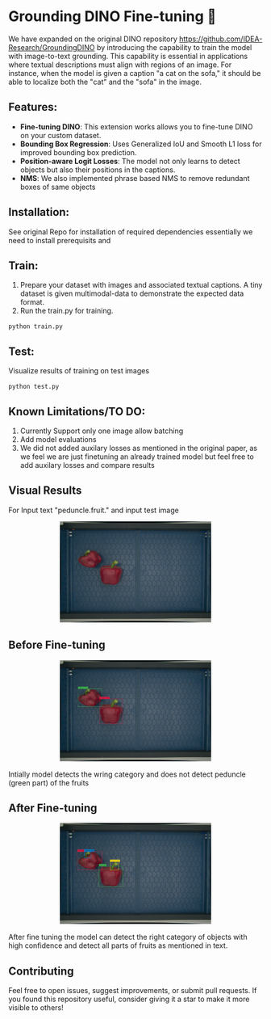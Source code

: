 # Grounding DINO Fine-tuning 🦖


We have expanded on the original DINO  repository 
https://github.com/IDEA-Research/GroundingDINO 
by introducing the capability to train the model with image-to-text grounding. This capability is essential in applications where textual descriptions must align with regions of an image. For instance, when the model is given a caption "a cat on the sofa," it should be able to localize both the "cat" and the "sofa" in the image.

## Features:

- **Fine-tuning DINO**: This extension works allows you to fine-tune DINO on your custom dataset.
- **Bounding Box Regression**: Uses Generalized IoU and Smooth L1 loss for improved bounding box prediction.
- **Position-aware Logit Losses**: The model not only learns to detect objects but also their positions in the captions.
- **NMS**: We also implemented phrase based NMS to remove redundant boxes of same objects


## Installation:
See original Repo for installation of required dependencies essentially we need to install prerequisits and 

## Train: 

1. Prepare your dataset with images and associated textual captions. A tiny dataset is given multimodal-data to demonstrate the expected data format.
3. Run the train.py for training.
  ```
  python train.py
  ```

## Test:
Visualize results of training on test images
```
python test.py
```

## Known Limitations/TO DO:

1. Currently Support only one image allow batching 
2. Add model evaluations
3. We did not added auxilary losses as mentioned in the original paper, as we feel we are just finetuning an already trained model but feel free to add auxilary losses and compare results

## Visual Results

For Input text "peduncle.fruit." and input test image 

<div align="center">
<img src="multimodal-data/test_images/test_pepper.jpg" width=300 height=200>
</div> 


## Before Fine-tuning


<div align="center">
<img src="vis_results/initial_results.jpg" width=300 height=200>
</div> 

Intially model detects the wring category and does not detect peduncle (green part) of the fruits

## After Fine-tuning
<div align="center">
<img src="vis_results/finetune_results.jpg" width=300 height=200>
</div> 

After fine tuning the model can detect the right category of objects with high confidence and detect all parts of fruits as mentioned in text.


## Contributing
Feel free to open issues, suggest improvements, or submit pull requests. If you found this repository useful, consider giving it a star to make it more visible to others!